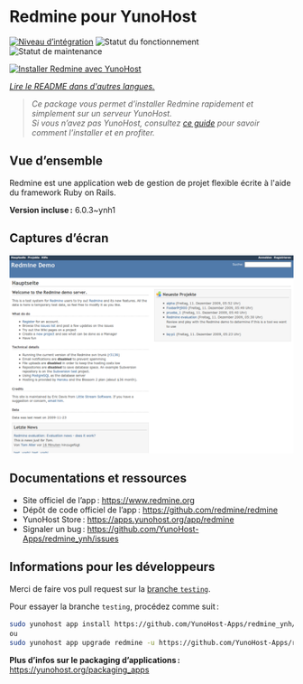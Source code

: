 <!--
Nota bene : ce README est automatiquement généré par <https://github.com/YunoHost/apps/tree/master/tools/readme_generator>
Il NE doit PAS être modifié à la main.
-->

# Redmine pour YunoHost

[![Niveau d’intégration](https://apps.yunohost.org/badge/integration/redmine)](https://ci-apps.yunohost.org/ci/apps/redmine/)
![Statut du fonctionnement](https://apps.yunohost.org/badge/state/redmine)
![Statut de maintenance](https://apps.yunohost.org/badge/maintained/redmine)

[![Installer Redmine avec YunoHost](https://install-app.yunohost.org/install-with-yunohost.svg)](https://install-app.yunohost.org/?app=redmine)

*[Lire le README dans d'autres langues.](./ALL_README.md)*

> *Ce package vous permet d’installer Redmine rapidement et simplement sur un serveur YunoHost.*  
> *Si vous n’avez pas YunoHost, consultez [ce guide](https://yunohost.org/install) pour savoir comment l’installer et en profiter.*

## Vue d’ensemble

Redmine est une application web de gestion de projet flexible écrite à l'aide du framework Ruby on Rails.


**Version incluse :** 6.0.3~ynh1

## Captures d’écran

![Capture d’écran de Redmine](./doc/screenshots/Redmine-demo.png)

## Documentations et ressources

- Site officiel de l’app : <https://www.redmine.org>
- Dépôt de code officiel de l’app : <https://github.com/redmine/redmine>
- YunoHost Store : <https://apps.yunohost.org/app/redmine>
- Signaler un bug : <https://github.com/YunoHost-Apps/redmine_ynh/issues>

## Informations pour les développeurs

Merci de faire vos pull request sur la [branche `testing`](https://github.com/YunoHost-Apps/redmine_ynh/tree/testing).

Pour essayer la branche `testing`, procédez comme suit :

```bash
sudo yunohost app install https://github.com/YunoHost-Apps/redmine_ynh/tree/testing --debug
ou
sudo yunohost app upgrade redmine -u https://github.com/YunoHost-Apps/redmine_ynh/tree/testing --debug
```

**Plus d’infos sur le packaging d’applications :** <https://yunohost.org/packaging_apps>

